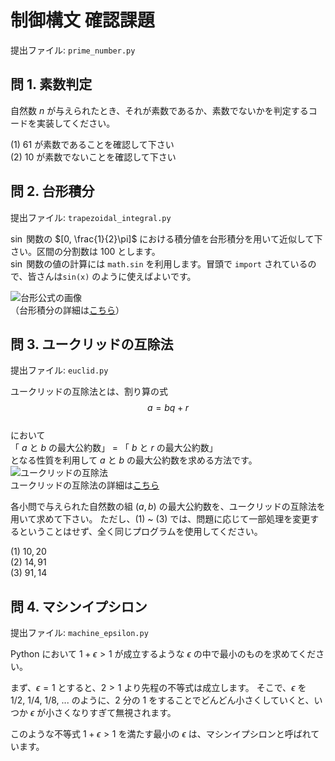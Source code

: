 # 制御構文 確認課題

提出ファイル: `prime_number.py`

## 問 1. 素数判定

自然数 $n$ が与えられたとき、それが素数であるか、素数でないかを判定するコードを実装してください。

(1) $61$ が素数であることを確認して下さい  
(2) $10$ が素数でないことを確認して下さい

## 問 2. 台形積分

提出ファイル: `trapezoidal_integral.py`

$\sin$ 関数の $[0, \frac{1}{2}\pi]$ における積分値を台形積分を用いて近似して下さい。区間の分割数は $100$ とします。  
$\sin$ 関数の値の計算には `math.sin` を利用します。冒頭で `import` されているので、皆さんは`sin(x)` のように使えばよいです。

![台形公式の画像](../exercise/images/trapezoidal_integral_formula.png)  
（台形積分の詳細は[こちら](https://manabitimes.jp/math/1088)）

## 問 3. ユークリッドの互除法

提出ファイル: `euclid.py`

ユークリッドの互除法とは、割り算の式
$$a = bq + r$$  
において  
「 $a$ と $b$ の最大公約数」 = 「 $b$ と $r$ の最大公約数」  
となる性質を利用して $a$ と $b$ の最大公約数を求める方法です。  
![ユークリッドの互除法](../exercise/images/euclid.png)  
ユークリッドの互除法の詳細は[こちら](https://study-line.com/seisu-gojoho/)

各小問で与えられた自然数の組 $(a, b)$ の最大公約数を、ユークリッドの互除法を用いて求めて下さい。
ただし、(1) ~ (3) では、問題に応じて一部処理を変更するということはせず、全く同じプログラムを使用してください。

(1) $10, 20$  
(2) $14, 91$  
(3) $91, 14$

## 問 4. マシンイプシロン

提出ファイル: `machine_epsilon.py`

Python において $1 + \epsilon > 1$ が成立するような $\epsilon$ の中で最小のものを求めてください。

まず、$\epsilon = 1$ とすると、$2 > 1$ より先程の不等式は成立します。
そこで、$\epsilon$ を $1/2,~1/4,~1/8,~...$ のように、2 分の 1 をすることでどんどん小さくしていくと、いつか $\epsilon$ が小さくなりすぎて無視されます。

このような不等式 $1 + \epsilon > 1$ を満たす最小の $\epsilon$ は、マシンイプシロンと呼ばれています。
